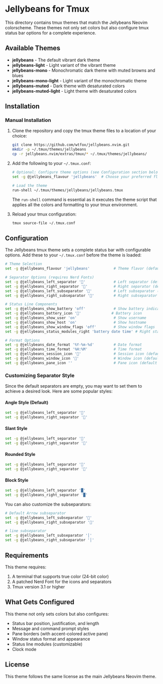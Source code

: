 # Jellybeans for Tmux

This directory contains tmux themes that match the Jellybeans Neovim colorscheme. These themes not only set colors but also configure tmux status bar options for a complete experience.

## Available Themes

- **jellybeans** - The default vibrant dark theme
- **jellybeans-light** - Light variant of the vibrant theme
- **jellybeans-mono** - Monochromatic dark theme with muted browns and blues
- **jellybeans-mono-light** - Light variant of the monochromatic theme
- **jellybeans-muted** - Dark theme with desaturated colors
- **jellybeans-muted-light** - Light theme with desaturated colors

## Installation

### Manual Installation

1. Clone the repository and copy the tmux theme files to a location of your choice:

   ```bash
   git clone https://github.com/wtfox/jellybeans.nvim.git
   mkdir -p ~/.tmux/themes/jellybeans
   cp -r jellybeans.nvim/extras/tmux/* ~/.tmux/themes/jellybeans/
   ```

2. Add the following to your `~/.tmux.conf`:

   ```bash
   # Optional: Configure theme options (see Configuration section below)
   set -g @jellybeans_flavour 'jellybeans'  # Choose your preferred flavor

   # Load the theme
   run-shell ~/.tmux/themes/jellybeans/jellybeans.tmux
   ```

   The `run-shell` command is essential as it executes the theme script that applies all the colors and formatting to your tmux environment.

3. Reload your tmux configuration:

   ```bash
   tmux source-file ~/.tmux.conf
   ```

## Configuration

The Jellybeans tmux theme sets a complete status bar with configurable options. Add these to your `~/.tmux.conf` before the theme is loaded:

```bash
# Theme Selection
set -g @jellybeans_flavour 'jellybeans'           # Theme flavor (default, light, mono, mono-light, muted, muted-light)

# Separator Options (requires Nerd Fonts)
set -g @jellybeans_left_separator ''             # Left separator (default is "")
set -g @jellybeans_right_separator ''            # Right separator (default is "")
set -g @jellybeans_left_subseparator ''          # Left subseparator (default is "")
set -g @jellybeans_right_subseparator ''         # Right subseparator (default is "")

# Status Line Components
set -g @jellybeans_show_battery 'off'             # Show battery indicator
set -g @jellybeans_battery_icon '🔋'              # Battery icon
set -g @jellybeans_show_user 'on'                 # Show username
set -g @jellybeans_show_host 'on'                 # Show hostname
set -g @jellybeans_show_window_flags 'off'        # Show window flags
set -g @jellybeans_status_modules_right 'battery date time' # Right status modules

# Format Options
set -g @jellybeans_date_format '%Y-%m-%d'         # Date format
set -g @jellybeans_time_format '%H:%M'            # Time format
set -g @jellybeans_session_icon '󰝘'               # Session icon (default is "󰝘")
set -g @jellybeans_window_icon '󱂬'                # Window icon (default is "󱂬")
set -g @jellybeans_pane_icon ''                   # Pane icon (default is "")
```

### Customizing Separator Style

Since the default separators are empty, you may want to set them to achieve a desired look. Here are some popular styles:

#### Angle Style (Default)

```bash
set -g @jellybeans_left_separator ''
set -g @jellybeans_right_separator ''
```

#### Slant Style

```bash
set -g @jellybeans_left_separator ''
set -g @jellybeans_right_separator ''
```

#### Rounded Style

```bash
set -g @jellybeans_left_separator ''
set -g @jellybeans_right_separator ''
```

#### Block Style

```bash
set -g @jellybeans_left_separator '█'
set -g @jellybeans_right_separator '█'
```

You can also customize the subseparators:

```bash
# Default Arrow subseparator
set -g @jellybeans_left_subseparator ''
set -g @jellybeans_right_subseparator ''

# line subseparator
set -g @jellybeans_left_subseparator '│'
set -g @jellybeans_right_subseparator '│'
```

## Requirements

This theme requires:

1. A terminal that supports true color (24-bit color)
2. A patched Nerd Font for the icons and separators
3. Tmux version 3.1 or higher

## What Gets Configured

This theme not only sets colors but also configures:

- Status bar position, justification, and length
- Message and command prompt styles
- Pane borders (with accent-colored active pane)
- Window status format and appearance
- Status line modules (customizable)
- Clock mode

## License

This theme follows the same license as the main Jellybeans Neovim theme.
